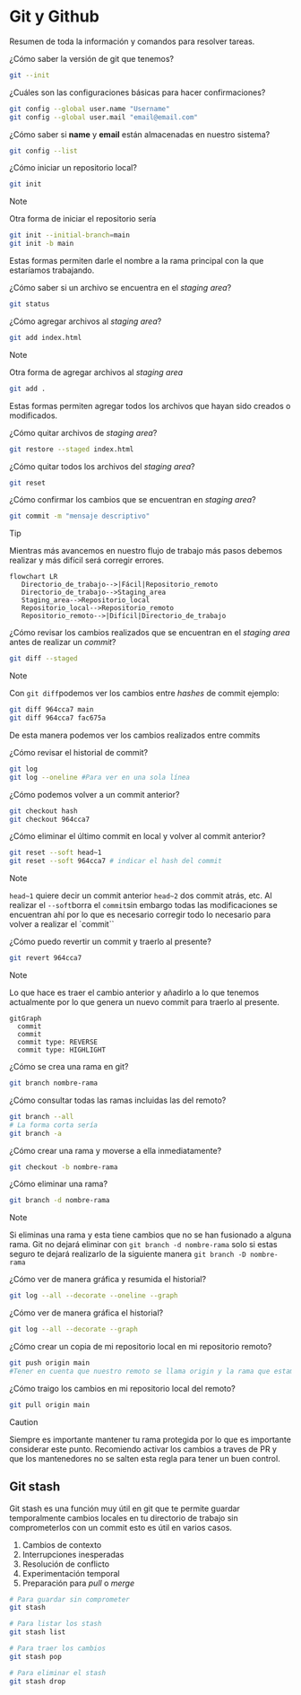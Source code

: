 # Git y Github

Resumen de toda la información y comandos para resolver tareas.

¿Cómo saber la versión de git que tenemos?

```bash
git --init
```

¿Cuáles son las configuraciones básicas para hacer confirmaciones?

```bash
git config --global user.name "Username"
git config --global user.mail "email@email.com"
```

¿Cómo saber si **name** y **email** están almacenadas en nuestro sistema?

```bash
git config --list
```

¿Cómo iniciar un repositorio local?

```bash
git init
```

>[!NOTE]
>Otra forma de iniciar el repositorio sería
>
>```bash
>git init --initial-branch=main
>git init -b main
>```
>
>Estas formas permiten darle el nombre a la rama principal con la que estaríamos trabajando.

¿Cómo saber si un archivo se encuentra en el _staging area_?

```bash
git status
```

¿Cómo agregar archivos al _staging area_?

```bash
git add index.html
```

>[!NOTE]
>Otra forma de agregar archivos al _staging area_
>
>```bash
>git add .
>```
>
>Estas formas permiten agregar todos los archivos que hayan sido creados o modificados.

¿Cómo quitar archivos de _staging area_?

```bash
git restore --staged index.html
```

¿Cómo quitar todos los archivos del _staging area_?

```bash
git reset
```

¿Cómo confirmar los cambios que se encuentran en _staging area_?

```bash
git commit -m "mensaje descriptivo"
```

> [!TIP]
> Mientras más avancemos en nuestro flujo de trabajo más pasos debemos realizar y más difícil será corregir errores.
>
>```mermaid
>flowchart LR
>	 Directorio_de_trabajo-->|Fácil|Repositorio_remoto
>    Directorio_de_trabajo-->Staging_area
>    Staging_area-->Repositorio_local
>    Repositorio_local-->Repositorio_remoto
>    Repositorio_remoto-->|Difícil|Directorio_de_trabajo
>```

¿Cómo revisar los cambios realizados que se encuentran en el _staging area_ antes de realizar un _commit_?

```bash
git diff --staged
```

>[!NOTE]
>Con `git diff`podemos ver los cambios entre _hashes_ de commit ejemplo:
>
>```bash
>git diff 964cca7 main
>git diff 964cca7 fac675a
>```
>
>De esta manera podemos ver los cambios realizados entre commits

¿Cómo revisar el historial de commit?

```bash
git log
git log --oneline #Para ver en una sola línea
```

¿Cómo podemos volver a un commit anterior?

```bash
git checkout hash
git checkout 964cca7
```

¿Cómo eliminar el último commit en local y volver al commit anterior?

```bash
git reset --soft head~1
git reset --soft 964cca7 # indicar el hash del commit
```

>[!NOTE]
>`head~1` quiere decir un commit anterior `head~2` dos commit atrás, etc.
>Al realizar el `--soft`borra el `commit`sin embargo todas las modificaciones se encuentran ahí por lo que es necesario corregir todo lo necesario para volver a realizar el `commit``

¿Cómo puedo revertir un commit y traerlo al presente?

```bash
git revert 964cca7
```

>[!NOTE]
>Lo que hace es traer el cambio anterior y añadirlo a lo que tenemos actualmente por lo que genera un nuevo commit para traerlo al presente.
>
>```mermaid
>gitGraph
>	commit
>	commit
>	commit type: REVERSE
>	commit type: HIGHLIGHT
>```

¿Cómo se crea una rama en git?

```bash
git branch nombre-rama
```

¿Cómo consultar todas las ramas incluidas las del remoto?

```bash
git branch --all
# La forma corta sería
git branch -a
```

¿Cómo crear una rama y moverse a ella inmediatamente?

```bash
git checkout -b nombre-rama
```

¿Cómo eliminar una rama?

```bash
git branch -d nombre-rama
```

>[!NOTE]
>Si eliminas una rama y esta tiene cambios que no se han fusionado a alguna rama. Git no dejará eliminar con `git branch -d nombre-rama` solo si estas seguro te dejará realizarlo de la siguiente manera `git branch -D nombre-rama`

¿Cómo ver de manera gráfica y resumida el historial?

```bash
git log --all --decorate --oneline --graph
```

¿Cómo ver de manera gráfica el historial?

```bash
git log --all --decorate --graph
```

¿Cómo crear un copia de mi repositorio local en mi repositorio remoto?

```bash
git push origin main
#Tener en cuenta que nuestro remoto se llama origin y la rama que estamos pusheando es main. Estos valores podrían cambiar según en la rama que te encuentres.
```

¿Cómo traigo los cambios en mi repositorio local del remoto?

```bash
git pull origin main
```

> [!CAUTION]
> Siempre es importante mantener tu rama protegida por lo que es importante considerar este punto. Recomiendo activar los cambios a traves de PR y que los mantenedores no se salten esta regla para tener un buen control.

## Git stash

Git stash es una función muy útil en git que te permite guardar temporalmente cambios locales en tu directorio de trabajo sin comprometerlos con un commit esto es útil en varios casos.

1. Cambios de contexto
2. Interrupciones inesperadas
3. Resolución de conflicto
4. Experimentación temporal
5. Preparación para _pull_ o _merge_

```bash
# Para guardar sin comprometer
git stash

# Para listar los stash
git stash list

# Para traer los cambios
git stash pop

# Para eliminar el stash
git stash drop
```
